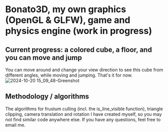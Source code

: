 # Bonato3D, my own graphics (OpenGL & GLFW), game and physics engine (work in progress)

## Current progress: a colored cube, a floor, and you can move and jump
You can move around and change your view direction to see this cube from different angles, while moving and jumping. That's it for now.
![2024-10-20 15_09_48-Greenshot](https://github.com/user-attachments/assets/c00b29e4-770b-4d9e-b372-6a530fedcfa1)

## Methodology / algorithms
The algorithms for frustum culling (incl. the is_line_visible function), triangle clipping, camera translation and rotation I have created myself, 
so you may not find similar code anywhere else. If you have any questions, feel free to email me.
